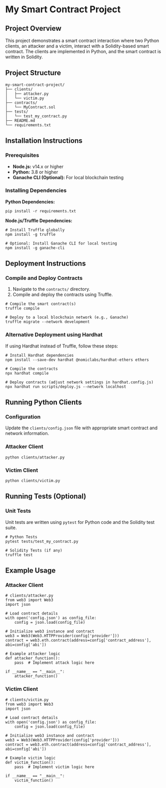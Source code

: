 # My Smart Contract Project

## Project Overview
This project demonstrates a smart contract interaction where two Python clients, an attacker and a victim, interact with a Solidity-based smart contract. The clients are implemented in Python, and the smart contract is written in Solidity.

## Project Structure
```
my-smart-contract-project/
├── clients/
│   ├── attacker.py
│   └── victim.py
├── contracts/
│   └── MyContract.sol
├── tests/
│   └── test_my_contract.py
├── README.md
└── requirements.txt
```

## Installation Instructions
### Prerequisites
- **Node.js:** v14.x or higher
- **Python:** 3.8 or higher
- **Ganache CLI (Optional):** For local blockchain testing

### Installing Dependencies
**Python Dependencies:**
```
pip install -r requirements.txt
```

**Node.js/Truffle Dependencies:**
```
# Install Truffle globally
npm install -g truffle

# Optional: Install Ganache CLI for local testing
npm install -g ganache-cli
```

## Deployment Instructions
### Compile and Deploy Contracts
1. Navigate to the `contracts/` directory.
2. Compile and deploy the contracts using Truffle.
```
# Compile the smart contract(s)
truffle compile

# Deploy to a local blockchain network (e.g., Ganache)
truffle migrate --network development
```

### Alternative Deployment using Hardhat
If using Hardhat instead of Truffle, follow these steps:
```
# Install Hardhat dependencies
npm install --save-dev hardhat @nomiclabs/hardhat-ethers ethers

# Compile the contracts
npx hardhat compile

# Deploy contracts (adjust network settings in hardhat.config.js)
npx hardhat run scripts/deploy.js --network localhost
```

## Running Python Clients
### Configuration
Update the `clients/config.json` file with appropriate smart contract and network information.

### Attacker Client
```
python clients/attacker.py
```

### Victim Client
```
python clients/victim.py
```

## Running Tests (Optional)
### Unit Tests 
Unit tests are written using `pytest` for Python code and the Solidity test suite.

```
# Python Tests
pytest tests/test_my_contract.py

# Solidity Tests (if any)
truffle test
```

## Example Usage
### Attacker Client
```
# clients/attacker.py
from web3 import Web3
import json

# Load contract details
with open('config.json') as config_file:
    config = json.load(config_file)

# Initialize web3 instance and contract
web3 = Web3(Web3.HTTPProvider(config['provider']))
contract = web3.eth.contract(address=config['contract_address'], abi=config['abi'])

# Example attacker logic
def attacker_function():
    pass  # Implement attack logic here

if __name__ == "__main__":
    attacker_function()
```

### Victim Client
```
# clients/victim.py
from web3 import Web3
import json

# Load contract details
with open('config.json') as config_file:
    config = json.load(config_file)

# Initialize web3 instance and contract
web3 = Web3(Web3.HTTPProvider(config['provider']))
contract = web3.eth.contract(address=config['contract_address'], abi=config['abi'])

# Example victim logic
def victim_function():
    pass  # Implement victim logic here

if __name__ == "__main__":
    victim_function()
```

